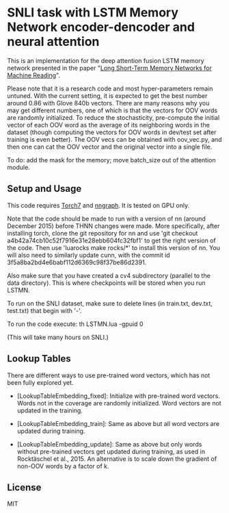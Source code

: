 # SNLI task with LSTM Memory Network encoder-dencoder and neural attention

This is an implementation for the deep attention fusion LSTM memory network presented in the paper "[Long Short-Term Memory Networks for Machine Reading](http://arxiv.org/abs/1601.06733)". 

Please note that it is a research code and most hyper-parameters remain untuned. With the current setting, it is expected to get the best number around 0.86 with Glove 840b vectors. There are many reasons why you may get different numbers, one of which is that the vectors for OOV words are randomly initialized. To reduce the stochasticity, pre-compute the initial vector of each OOV word as the average of its neighboring words in the dataset (though computing the vectors for OOV words in dev/test set after training is even better). The OOV vecs can be obtained with oov_vec.py, and then one can cat the OOV vector and the original vector into a single file.

To do: add the mask for the memory; move batch_size out of the attention module.

## Setup and Usage
This code requires [Torch7](http://torch.ch/) and [nngraph](http://github.com/torch/nngraph). It is tested on GPU only.

Note that the code should be made to run with a version of nn (around December 2015) before THNN changes were made. More specifically, after installing torch, clone the git repository for nn and use 'git checkout a4b42a74cb10c52f7916e31e28ebb604fc32fbf1' to get the right version of the code. Then use 'luarocks make rocks/*' to install this version of nn. You will also need to similarly update cunn, with the commit id 3f5a8ba2bd4e6babf112d6369c98f37be86d2391.

Also make sure that you have created a cv4 subdirectory (parallel to the data directory). This is where checkpoints will be stored when you run LSTMN. 

To run on the SNLI dataset, make sure to delete lines (in train.txt, dev.txt, test.txt) that begin with '-'.

To run the code execute: th LSTMN.lua -gpuid 0

(This will take many hours on SNLI.)

## Lookup Tables
There are different ways to use pre-trained word vectors, which has not been fully explored yet.

* [LookupTableEmbedding_fixed]: Initialize with pre-trained word vectors. Words not in the coverage are randomly initialized. Word vectors are not updated in the training.

* [LookupTableEmbedding_train]: Same as above but all word vectors are updated during training.

* [LookupTableEmbedding_update]: Same as above but only words without pre-trained vectors get updated during training, as used in Rocktäschel et al., 2015. An alternative is to scale down the gradient of non-OOV words by a factor of k. 

## License

MIT
